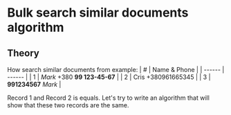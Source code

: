# Bulk search similar documents algorithm

## Theory

How search similar documents from example:
| # | Name & Phone |
| ------ | ------ |
| 1 | _Mark_ +380 **99 123-45-67** |
| 2 | Cris +380961665345 |
| 3 | **991234567** _Mark_ |

Record 1 and Record 2 is equals.
Let's try to write an algorithm that will show that these two records are the same.
